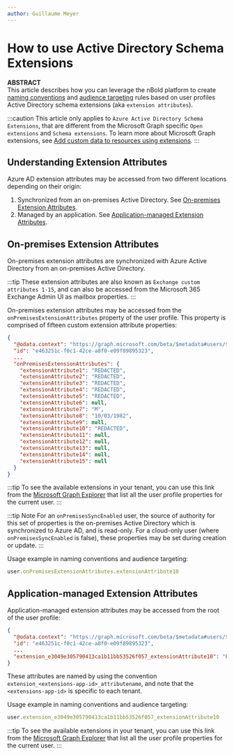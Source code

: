 ```yaml
---
author: Guillaume Meyer
---
```

# How to use Active Directory Schema Extensions

**ABSTRACT**  
This article describes how you can leverage the nBold platform to create [naming conventions](/governance-policies/naming-conventions.md) and [audience targeting](/governance-policies/audience-targeting.md) rules based on user profiles Active Directory schema extensions (aka `extension attributes`).

:::caution
This article only applies to `Azure Active Directory Schema Extensions`, that are different from the Microsoft Graph specific `Open extensions` and `Schema extensions`. To learn more about Microsoft Graph extensions, see [Add custom data to resources using extensions](https://docs.microsoft.com/en-us/graph/extensibility-overview).
:::

## Understanding Extension Attributes
Azure AD extension attributes may be accessed from two different locations depending on their origin:
1. Synchronized from an on-premises Active Directory. See [On-premises Extension Attributes](#on-premises-extension-attributes).
2. Managed by an application. See [Application-managed Extension Attributes](#application-managed-extension-attributes).

## On-premises Extension Attributes
On-premises extension attributes are synchronized with Azure Active Directory from an on-premises Active Directory.

:::tip
These extension attributes are also known as `Exchange custom attributes 1-15`, and can also be accessed from the Microsoft 365 Exchange Admin UI as mailbox properties.
:::

On-premises extension attributes may be accessed from the `onPremisesExtensionAttributes` property of the user profile. This property is comprised of fifteen custom extension attribute properties:
```json
{ 
  "@odata.context": "https://graph.microsoft.com/beta/$metadata#users/$entity",
  "id": "e463251c-f0c1-42ce-a8f0-e09f89895323",
  ...
  "onPremisesExtensionAttributes": {
    "extensionAttribute1": "REDACTED",
    "extensionAttribute2": "REDACTED",
    "extensionAttribute3": "REDACTED",
    "extensionAttribute4": "REDACTED",
    "extensionAttribute5": "REDACTED",
    "extensionAttribute6": null,
    "extensionAttribute7": "M",
    "extensionAttribute8": "10/03/1982",
    "extensionAttribute9": null,
    "extensionAttribute10": "REDACTED",
    "extensionAttribute11": null,
    "extensionAttribute12": null,
    "extensionAttribute13": null,
    "extensionAttribute14": null,
    "extensionAttribute15": null
  }
}
```

:::tip
To see the available extensions in your tenant, you can use this link from the [Microsoft Graph Explorer](https://developer.microsoft.com/en-us/graph/graph-explorer?request=me&method=GET&version=beta&GraphUrl=https://graph.microsoft.com) that list all the user profile properties for the current user.
:::

:::tip Note
For an `onPremisesSyncEnabled` user, the source of authority for this set of properties is the on-premises Active Directory which is synchronized to Azure AD, and is read-only. For a cloud-only user (where `onPremisesSyncEnabled` is false), these properties may be set during creation or update.
:::

Usage example in naming conventions and audience targeting:
```js
user.onPremisesExtensionAttributes.extensionAttribute10
```

## Application-managed Extension Attributes
Application-managed extension attributes may be accessed from the root of the user profile:
```json
{ 
  "@odata.context": "https://graph.microsoft.com/beta/$metadata#users/$entity",
  "id": "e463251c-f0c1-42ce-a8f0-e09f89895323",
  ...
  "extension_e3049e305790413ca1b11bb53526f057_extensionAttribute10": "REDACTED"
}
```

These attributes are named by using the convention `extension_<extensions-app-id>_attributename`, and note that the `<extensions-app-id>` is specific to each tenant.

Usage example in naming conventions and audience targeting:
```js
user.extension_e3049e305790413ca1b11bb53526f057_extensionAttribute10
```

:::tip
To see the available extensions in your tenant, you can use this link from the [Microsoft Graph Explorer](https://developer.microsoft.com/en-us/graph/graph-explorer?request=me&method=GET&version=beta&GraphUrl=https://graph.microsoft.com) that list all the user profile properties for the current user.
:::